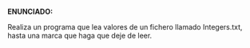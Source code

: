 **ENUNCIADO:**

Realiza un programa que lea valores de un fichero llamado Integers.txt, hasta una marca que haga que deje de leer.
